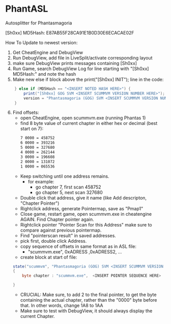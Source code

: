 # PhantASL
Autosplitter for Phantasmagoria

[Sh0xx] MD5Hash: E87AB55F28CA91E1B0D30E6ECACAE02F 

How To Update to newest version:
1. Get CheatEngine and DebugView
2. Run DebugView, add file in LiveSplit/activate corresponding layout
3. make sure DebugView prints messages containing [Sh0xx]
4. Run Game, search DebugView Log for line starting with "[Sh0xx] MD5Hash:" and note the hash 
5. Make new else if block above the print("[Sh0xx] INIT"); line in the code:
```c#
    } else if (MD5Hash == "<INSERT NOTED HASH HERE>") {
		print("[Sh0xx] GOG SVM <INSERT SCUMMVM VERSION NUMBER HERE>");
		version = "Phantasmagoria (GOG) SVM <INSERT SCUMMVM VERSION NUMBER HERE>";
	}
```
6. Find offsets:
    - open CheatEngine, open scummvm.exe (running Phantas 1)
    - find 8 byte value of current chapter in either hex or decimal (best start on 7):
        ```txt
        7 0000 = 458752
        6 0000 = 393216
        5 0000 = 327680
        4 0000 = 262144
        3 0000 = 196608
        2 0000 = 131072
        1 0000 = 065536
        ```
    - Keep switching until one address remains.
        - for example: 
            - go chapter 7, first scan 458752
            - go chapter 5, next scan 327680
    - Double click that address, give it name (like Add descripton, "Chapter Pointer")
    - Rightclick address, generate Pointermap, save as "Pmap1"
    - Close game, restart game, open scummvm.exe in cheatengine AGAIN. Find Chapter pointer again. 
    - Rightclick pointer "Pointer Scan for this Address" make sure to compare against previous pointermap.
    - Find "pointerscan result" in saved addresses.
    - pick first, double click Address.
    - copy sequence of offsets in same format as in ASL file:
        - "scummvm.exe", 0xADRESS ,0xADRESS2, ...
    - create block at start of file:
    ```c#
    state("scummvm", "Phantasmagoria (GOG) SVM <INSERT SCUMMVM VERSION NUMBER HERE>")
    {
        byte chapter : "scummvm.exe",  <INSERT POINTER SEQUENCE HERE>

    }
    ``` 
    - CRUCIAL: Make sure, to add 2 to the final pointer, to get the byte containing the actual chapter, rather than the "0000" byte before that. In other words, change 1A8 to 1AA
    - Make sure to test with DebugView, it should always display the current Chapter.